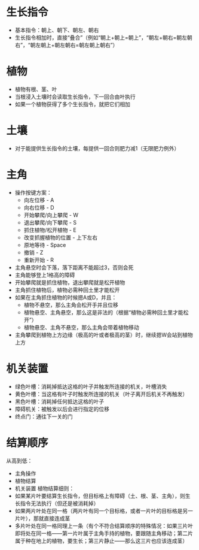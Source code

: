# 生长指令
- 基本指令：朝上、朝下、朝左、朝右
- 生长指令相加时，直接“叠合”（例如“朝上+朝上=朝上”，“朝左+朝右=朝左朝右”，“朝左朝上+朝左朝右=朝左朝上朝右”）

# 植物
- 植物有根、茎、叶
- 当根浸入土壤时会读取生长指令，下一回合由叶执行
- 如果一个植物获得了多个生长指令，就把它们相加

# 土壤
- 对于能提供生长指令的土壤，每提供一回合则肥力减1（无限肥力例外）

# 主角
- 操作按键方案：
    - 向左位移 - A
    - 向右位移 - D
    - 开始攀爬/向上攀爬 - W
    - 退出攀爬/向下攀爬 - S
    - 抓住植物/松开植物 - E
    - 改变抓握植物的位置 - 上下左右
    - 原地等待 - Space
    - 撤销 - Z
    - 重新开始 - R
- 主角悬空时会下落，落下距离不能超过3，否则会死
- 主角能够登上1格高的障碍
- 开始攀爬就是抓住植物，退出攀爬就是松开植物
- 主角抓住植物后，植物必需种回土里才能松开
- 如果在主角抓住植物的时候摁A或D，并且：
    - 植物不悬空，那么主角会松开手并且位移
    - 植物悬空、主角悬空，那么这是非法的（根据“植物必需种回土里才能松开”）
    - 植物悬空、主角不悬空，那么主角会带着植物移动
- 主角攀爬到植物上方边缘（极高的叶或者极高的茎）时，继续摁W会站到植物上方

# 机关装置
- 绿色叶槽：消耗掉抵达这格的叶子并触发所连接的机关，叶槽消失
- 黄色叶槽：当这格有叶子时触发所连接的机关（叶子离开后机关不再触发）
- 黑色叶槽：消耗掉任何抵达这格的叶子
- 障碍机关：被触发以后会进行指定的位移
- 终点门：通往下一关的门

# 结算顺序
从高到低：
- 主角操作
- 植物结算
- 机关装置
植物结算细则：
- 如果某片叶要结算生长指令，但目标格上有障碍（土、根、茎、主角），则生长指令无法执行（但还是被消耗掉）
- 如果两片叶处在同一格（两片叶有同一个目标格，或者一片叶的目标格是另一片叶），那就直接连成茎
- 多片叶处在同一格同理上一条（有个不符合结算顺序的特殊情况：如果三片叶即将处在同一格——第一片叶属于主角手持的植物，要跟随主角移动；第二片属于种在地上的植物，要生长；第三片静止——那么这三片也应该连成茎）
